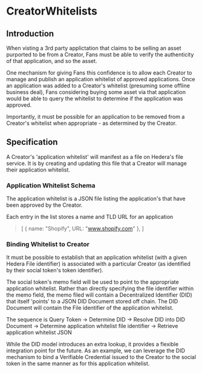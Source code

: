 # CreatorWhitelists


## Introduction

When visting a 3rd party applictation that claims to be selling an asset purported to be from a Creator, Fans must be able to verify the authenticity of that application, and so the asset.

One mechanism for giving Fans this confidence is to allow each Creator to manage and publish an application whitelist of approved applications. Once an application was added to a Creator's whitelist (presuming some offline business deal), Fans considering buying some asset via that application would be able to query the whitelist to determine if the application was approved.

Importantly, it must be possible for an application to be removed from a Creator's whitelist when appropriate - as determined by the Creator.

## Specification

A Creator's 'application whitelist' will manifest as a file on Hedera's file service. It is by creating and updating this file that a Creator will manage their application whitelist.

### Application Whitelist Schema 

The application whitelist is a JSON file listing the application's that have been approved by the Creator.

Each entry in the list stores a name and TLD URL for an application


>[
>	{
>		name: "Shopify",
>		URL: "www.shopify.com"
>	},
>]


### Binding Whitelist to Creator

It must be possible to establish that an application whitelist (with a given Hedera File identifier) is associated with a particular Creator (as identified by their social token's token identifier). 

The social token's memo field will be used to point to the appropriate application whitelist. Rather than directly specifying the file identifier within the memo field, the memo filed will contain a Decentralized Identifier (DID) that itself 'points' to a JSON DID Document stored off chain. The DID Document will contain the File identifier of the application whitelist.

The sequence is Query Token -> Determine DID -> Resolve DID into DID Document -> Determine application whitelist file identifier -> Retrieve application whitelist JSON

While the DID model introduces an extra lookup, it provides a flexible integration point for the future. As an example, we can leverage the DID mechanism to bind a Verifiable Credential issued to the Creator to the social token in the same manner as for this application whitelist.

